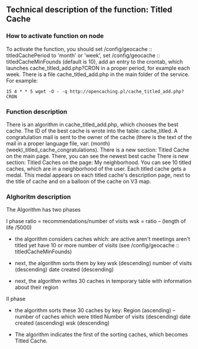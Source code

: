 ## Technical description of the function: Titled Cache

### How to activate function on node

To activate the function, you should
set /config/geocache :: titledCachePeriod to 'month' or 'week',
set /config/geocache :: titledCacheMinFounds (default is 10),
add an entry to the crontab, which launches cache_titled_add.php?CRON in a proper period, for example each week. There is a file cache_titled_add.php in the main folder of the  service.
For example:
```
15 4 * * 5 wget -O - -q http://opencaching.pl/cache_titled_add.php?CRON
```

### Function description
There is an algorithm in cache_titled_add.php, which chooses the best cache.
The ID of the best cache is wrote into the table: cache_titled.
A congratulation mail is sent to the owner of the cache (there is the text of the mail in a proper language file, var: (month)(week)_titled_cache_congratulations).
There is a new section: Titled Cache on the main page. There, you can see the newest best cache
There is new section: Titled Caches on the page: My neighborhood. You can see 10 titled caches, which are in a neighborhood of the user.
Each titled cache gets a medal. This medal appears on each titled cache's description page, next to the title of cache and on a balloon of the cache on V3 map.

### Alghoritm description
The Algorithm has two phases

I phase
ratio = recommendations/number of visits
wsk = ratio – (length of life /5000)

- the algorithm considers caches which:
	are active
	aren't meetings
	aren't titled yet
	have 10 or more number of visits (see /config/geocache :: titledCacheMinFounds)

- next, the algorithm sorts them by key
	wsk (descending)
	number of visits (descending)
	date created (descending)

- next, the algorithm writes 30 caches in temporary table with information about their region

II phase
- the algorithm sorts these 30 caches by key:
  Region (ascending) – number of caches which were titled
  Number of visits (descending)
  date created (ascending)
  wsk (descending)

- The algorithm indicates the first of the sorting caches, which becomes Titled Cache.

